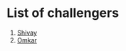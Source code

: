 # List of challengers
1. [Shivay](https://github.com/shivaylamba)
2. [Omkar](https://github.com/omkaarsavant)
